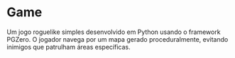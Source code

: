 # Game
Um jogo roguelike simples desenvolvido em Python usando o framework PGZero. O jogador navega por um mapa gerado proceduralmente, evitando inimigos que patrulham áreas específicas.
